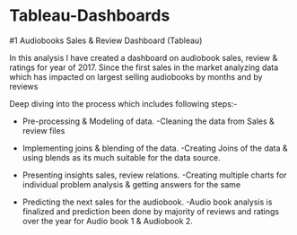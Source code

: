 # Tableau-Dashboards

#1 Audiobooks Sales & Review Dashboard (Tableau)

In this analysis I have created a dashboard on audiobook sales, review & ratings for year of 2017.
Since the first sales in the market analyzing data which has impacted on largest selling audiobooks by months and by reviews

Deep diving into the process which includes following steps:- 

* Pre-processing & Modeling of data.
-Cleaning the data from Sales & review files

* Implementing joins & blending of the data.
-Creating Joins of the data & using blends as its much suitable for the data source.

* Presenting insights sales, review relations.
-Creating multiple charts for individual problem analysis & getting answers for the same

* Predicting the next sales for the audiobook.
-Audio book analysis is finalized and prediction been done by majority of reviews and ratings over the year for Audio book 1 & Audiobook 2.

